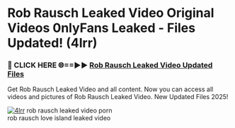 # Rob Rausch Leaked Video Original Videos 0nlyFans Leaked - Files Updated! (4lrr)

<h3>🔴 CLICK HERE 🌐==►► <a href="https://tinyurl.com/2jnfzry5" rel="nofollow">Rob Rausch Leaked Video Updated Files</a></h3>

Get Rob Rausch Leaked Video and all content. Now you can access all videos and pictures of Rob Rausch Leaked Video. New Updated Files 2025!

[![4lrr](https://i.imgur.com/GyGTBgg.gif)](https://tinyurl.com/2jnfzry5)
rob rausch leaked video porn<br>
rob rausch love island leaked video